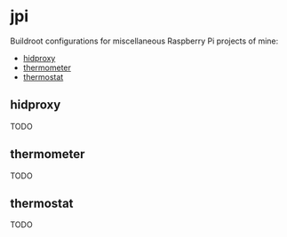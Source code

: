 # jpi

Buildroot configurations for miscellaneous Raspberry Pi projects of mine:

- [hidproxy](#hidproxy)
- [thermometer](#thermometer)
- [thermostat](#thermostat)

## hidproxy

TODO

## thermometer

TODO

## thermostat

TODO
